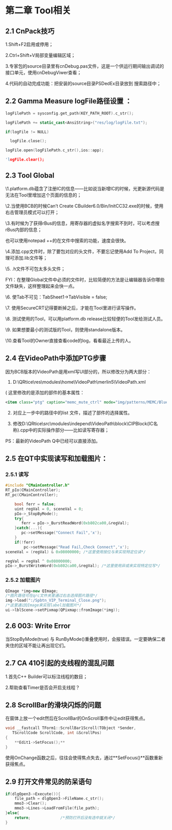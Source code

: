 # 第二章 Tool相关

## 2.1 CnPack技巧

1.Shift+F2启用或停用；

2.Ctrl+Shift+V局部变量编辑区域；

3.专家包的source目录里有cnDebug.pas文件，这是一个供运行期间输出调试的接口单元，使用cnDebugViwer查看；

4.代码的自动完成功能：把安装的source目录PSDedEx目录放到 搜索路径中；

## 2.2 Gamma Measure logFile路径设置 ：

~~~C++
logFilePath = sysconfig.get_path(KEY_PATH_ROOT).c_str();

logFilePath += static_cast<AnsiString>("res/log/logFile.txt");

if(logFile != NULL)

  logFile.close();

logFile.open(logFilePath.c_str(),ios::app);

'logFile.clear();
~~~

## 2.3 Tool Global

\1.platform.db蕴含了注册IC的信息——比如说当新增IC的时候，光更新源代码是无法在Tool里增加这个页面的信息的；

\2.当使用BCB的时候Can’t Create CBuilder6.0/Bin/InitCC32.exe的时候，使用右击管理员模式可以打开；

\3.有时候为了获得rBus的信息，用寄存器的虚拟名字搜索不到时，可以考虑搜rBus内部的信息；

也可以使用notepad ++的在文件中搜索的功能，速度会很快。

\4.添加.cpp文件时，除了要包对应的头文件，不要忘记使用Add To Project，同理可添加.lib文件等；

\5. .h文件不可包太多头文件；

 FYI：在整理Global文件中必须的文件时，比较简便的方法是让编辑器告诉你哪些文件缺失，这样整理起来会快一点。

\6. 使Tab不可见：TabSheet1->TabVisible = false;

\7. 使用SecureCRT记得要断掉之后，才能在Tool里进行读写操作。

\8.  测试使用的Tool，可以用platform.db release比较轻便的Tool发给测试人员。

\9. 如果想要最小的测试版的Tool，则使用standalone版本。

\10.查看Tool的Owner直接查看code的log，看看最近上传的人。

## 2.4 在VideoPath中添加PTG步骤

因为BCB版本的VideoPath是用xml写UI部分的，所以修改分为两大部分：

1. D:\QRtice\res\modules\home\VideoPath\merlin5\VideoPath.xml

( 这里修改的是添加的部件的基本属性：

~~~xml
<item class="ptg" caption="memc_mute_ctrl" mode="img/patterns/MEMC/Blue_Screen"/> 
~~~

2. 对应上一步中的路径中的list 文件，描述了部件的选择属性。

3. 修改D:\QRtice\src\modules\independ\VideoPath\block\CIPBlock(IC名称).cpp中的实际操作部分——比如读写寄存器；

PS：最新的VideoPath Q中已经可以直接添加。

## 2.5 在QT中实现读写和加载图片：

### 2.5.1 读写

~~~C++
#include "CMainController.h"
RT_pIo(CMainController);
RT_pc(CMainController);

    bool ferr = false;
    uint regVal = 0, sceneVal = 0;
    pIo->_StopByMode();
    try{
       ferr = pIo->_BurstReadWord(0xb802ca00,&regVal);
    }catch(...){
       pc->setMessage("Connect Fail",'x');
    }
    if(!ferr)
        pc->setMessage("Read Fail,Check Connect",'x');
sceneVal = (regVal) & 0x08000000; /*这里使用按位与来实现特定位读*/

regVal = regVal ^ 0x08000000;
pIo->_BurstWriteWord(0xb802ca00,&regVal); /*这里使用异或来实现特定位写*/

~~~

### 2.5.2 加载图片

~~~C++
QImage *img=new QImage;
/*图片路径可在qrc文件夹里通过右击选择图片路径*/
img->load(":/Spbtn_VIP_Terminal_Close.png");
/*这里通过QImage来实现label加载图片*/
ui->lblScene->setPixmap(QPixmap::fromImage(*img));

~~~

## 2.6 003: Write Error

当StopByMode(true) 与 RunByMode()重叠使用时，会报错误。一定要确保二者夹住的区域不能让再出现它们。

## 2.7 CA 410引起的支线程的混乱问题

1.首先C++ Builder可以标注线程的数目；

2.帮助查看Timer是否会开启支线程？

## 2.8 ScrollBar的滑块闪烁的问题

在窗体上放一个edit然后在ScrollBar的OnScroll事件中让edit获得焦点。

~~~C++
void __fastcall TForm1::ScrollBar1Scroll(TObject *Sender,
   TScrollCode ScrollCode, int &ScrollPos)
{
    **Edit1->SetFocus();**
}
~~~

使用OnChange函数之后，往往会使得焦点失去，通过**SetFocus()**函数重新获得焦点。

## 2.9 打开文件常见的防呆语句

```C++
if(dlgOpen3->Execute()){                   
    file_path = dlgOpen3->FileName.c_str();
    mmo3->Clear();
    mmo3->Lines->LoadFromFile(file_path);
}else{
    return;				/*预防打开后没有选中就关闭*/
}
```
